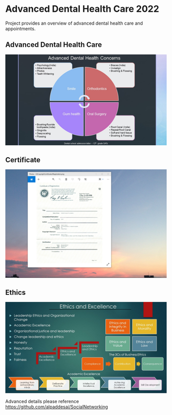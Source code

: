 # Advanced Dental Health Care 2022

Project provides an overview of advanced dental health care and appointments.

## Advanced Dental Health Care
![image](DentalHealthCare.jpg)

## Certificate
![image](USCopyrightCertificate.png)

## Ethics
![image](Ethics.jpg)

Advanced details please reference https://github.com/alpaddesai/SocialNetworking

